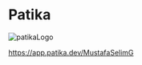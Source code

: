 # Patika
![patikaLogo](https://user-images.githubusercontent.com/88919177/141838995-fd31d021-6ced-4037-81ee-9ff4bf6120c7.png)

https://app.patika.dev/MustafaSelimG

